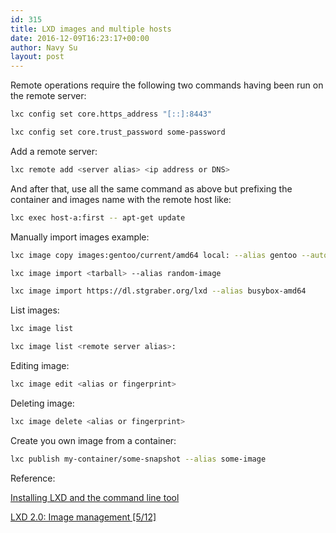 ```yaml
---
id: 315
title: LXD images and multiple hosts
date: 2016-12-09T16:23:17+00:00
author: Navy Su
layout: post
---
```

Remote operations require the following two commands having been run on the remote server:

```bash
lxc config set core.https_address "[::]:8443"

lxc config set core.trust_password some-password
```

Add a remote server:

```bash
lxc remote add <server alias> <ip address or DNS>
```

And after that, use all the same command as above but prefixing the container and images name with the remote host like:
  

```bash
lxc exec host-a:first -- apt-get update
```

Manually import images example:

```bash
lxc image copy images:gentoo/current/amd64 local: --alias gentoo --auto-update

lxc image import <tarball> --alias random-image

lxc image import https://dl.stgraber.org/lxd --alias busybox-amd64
```

List images:

```bash
lxc image list

lxc image list <remote server alias>:
```

Editing image:

```bash
lxc image edit <alias or fingerprint>
```

Deleting image:

```bash
lxc image delete <alias or fingerprint>
```

Create you own image from a container:

```bash
lxc publish my-container/some-snapshot --alias some-image
```

Reference:
  
<a href="https://linuxcontainers.org/lxd/getting-started-cli/" target="_blank">Installing LXD and the command line tool</a>
  
<a href="https://www.stgraber.org/2016/03/30/lxd-2-0-image-management-512/" target="_blank">LXD 2.0: Image management [5/12]</a>